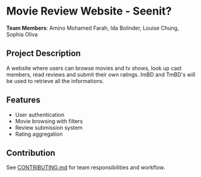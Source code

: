 # Movie Review Website - Seenit?

**Team Members**: Amino Mohamed Farah, Ida Bolinder, Louise Chung, Sophia Oliva 

## Project Description
A website where users can browse movies and tv shows, look up cast members, read reviews and submit their own ratings. ImBD and TmBD's will be used to retrieve all the informations.

## Features
- User authentication
- Movie browsing with filters
- Review submission system
- Rating aggregation

## Contribution
See [CONTRIBUTING.md](CONTRIBUTING.md) for team responsibilities and workflow.